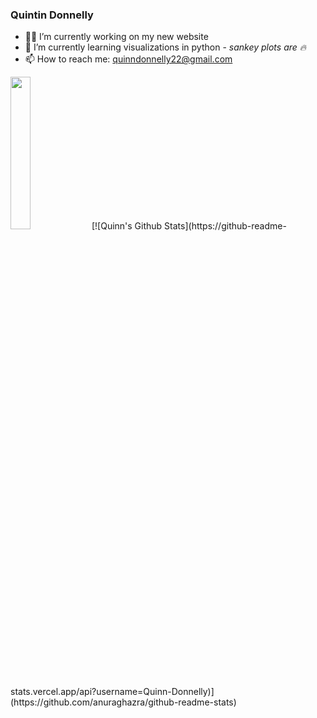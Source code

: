 ### Quintin Donnelly

- 👨‍💻 I’m currently working on my new website 
- 🌱 I’m currently learning visualizations in python - _sankey plots are 🔥_
- 📫 How to reach me: [quinndonnelly22@gmail.com](mailto:quinndonnelly22@gmail.com)
<img src="https://camo.githubusercontent.com/..." data-canonical-src="images/coffee.gif" width="25%" height="25%" />
[![Quinn's Github Stats](https://github-readme-stats.vercel.app/api?username=Quinn-Donnelly)](https://github.com/anuraghazra/github-readme-stats)